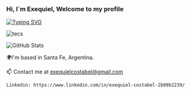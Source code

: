 ### Hi, I´m Exequiel, Welcome to my profile
[![Typing SVG](https://readme-typing-svg.demolab.com/?lines=Full-Stack+Developer;Front-End+Developer;Always+Learning+New+Things)](https://git.io/typing-svg)



![tecs](https://user-images.githubusercontent.com/102641447/200903669-7ad1247a-5003-4d5c-b0c9-4140129f654e.png)

![GitHub Stats](https://github-readme-stats.vercel.app/api?username=EcheCostabel&theme=radical)

🌍I'm based in Santa Fe, Argentina.

📫 Contact me at exequielcostabel@gmail.com

    Linkedin: https://www.linkedin.com/in/exequiel-costabel-2b09b2239/
    
    
    

<!--
**EcheCostabel/EcheCostabel** is a ✨ _special_ ✨ repository because its `README.md` (this file) appears on your GitHub profile.

Here are some ideas to get you started:

- 🔭 I’m currently working on ...
- 🌱 I’m currently learning ...
- 👯 I’m looking to collaborate on ...
- 🤔 I’m looking for help with ...
- 💬 Ask me about ...
- 📫 How to reach me: ...
- 😄 Pronouns: ...
- ⚡ Fun fact: ...
-->
